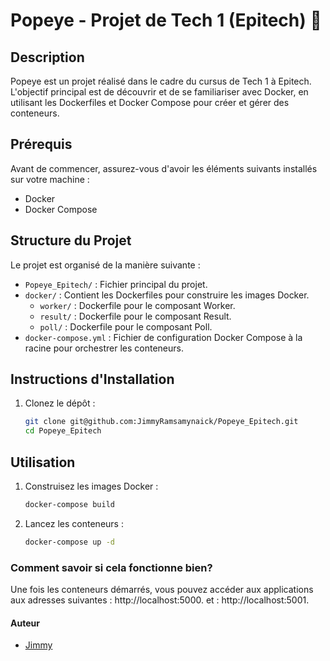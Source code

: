 # Popeye - Projet de Tech 1 (Epitech)  :whale:

## Description
Popeye est un projet réalisé dans le cadre du cursus de Tech 1 à Epitech. L'objectif principal est de découvrir et de se familiariser avec Docker, en utilisant les Dockerfiles et Docker Compose pour créer et gérer des conteneurs.

## Prérequis
Avant de commencer, assurez-vous d'avoir les éléments suivants installés sur votre machine :
- Docker
- Docker Compose

## Structure du Projet
Le projet est organisé de la manière suivante :
- `Popeye_Epitech/` : Fichier principal du projet.
- `docker/` : Contient les Dockerfiles pour construire les images Docker.
    - `worker/` : Dockerfile pour le composant Worker.
    - `result/` : Dockerfile pour le composant Result.
    - `poll/` : Dockerfile pour le composant Poll.
- `docker-compose.yml` : Fichier de configuration Docker Compose à la racine pour orchestrer les conteneurs.


## Instructions d'Installation

1. Clonez le dépôt :
   ```bash
   git clone git@github.com:JimmyRamsamynaick/Popeye_Epitech.git
   cd Popeye_Epitech

## Utilisation
1. Construisez les images Docker :
   ```bash
   docker-compose build
   
2. Lancez les conteneurs :
    ```bash
   docker-compose up -d

### Comment savoir si cela fonctionne bien?
Une fois les conteneurs démarrés, vous pouvez accéder aux applications aux adresses suivantes : http://localhost:5000. et : http://localhost:5001.

#### Auteur
- [Jimmy](https://github.com/JimmyRamsamynaick)